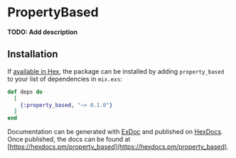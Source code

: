 # PropertyBased

**TODO: Add description**

## Installation

If [available in Hex](https://hex.pm/docs/publish), the package can be installed
by adding `property_based` to your list of dependencies in `mix.exs`:

```elixir
def deps do
  [
    {:property_based, "~> 0.1.0"}
  ]
end
```

Documentation can be generated with [ExDoc](https://github.com/elixir-lang/ex_doc)
and published on [HexDocs](https://hexdocs.pm). Once published, the docs can
be found at [https://hexdocs.pm/property_based](https://hexdocs.pm/property_based).

